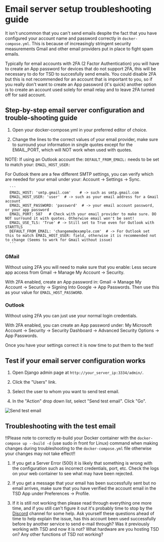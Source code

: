 # Email server setup troubleshooting guide

It isn't uncommon that you can't send emails despite the fact that you have configured your account name and password correctly in `docker-compose.yml`. This is because of increasingly stringent security measurements Gmail and other email providers put in place to fight spam emails. 

Typically for email accounts with 2FA (2 Factor Authentication) you will have to create an App password for devices that do not support 2FA, this will be necessary to do for TSD to succesfully send emails. You could disable 2FA but this is not recommended for an account that is important to you, so if you really don't want to create an App password (it's quick) another option is to create an account used solely for email relay and to leave 2FA turned off for said account. 

## Step-by-step email server configuration and trouble-shooting guide

1. Open your docker-compose.yml in your preferred editor of choice.

2. Change the lines to the correct values of your email provider, make sure to surround your information in single quotes except for the EMAIL_PORT, which will NOT work when used with quotes.

NOTE: If using an Outlook account the: `DEFAULT_FROM_EMAIL:` needs to be set to match your: `EMAIL_HOST_USER:`

For Outlook there are a few different SMTP settings, you can verify which are needed for your email under your: Account -> Settings -> Sync.

      ```
      EMAIL_HOST: 'smtp.gmail.com'    # -> such as smtp.gmail.com
      EMAIL_HOST_USER: 'user'  # -> such as your email address for a Gmail account
      EMAIL_HOST_PASSWORD: 'password'  # -> your email account password, or your app password
      EMAIL_PORT: 587   # Check with your email provider to make sure. DO NOT surround it with quotes. Otherwise email won't be sent!
      EMAIL_USE_TLS: 'True' # -> Still set to True even for Outlook with STARTTLS
      DEFAULT_FROM_EMAIL: 'changeme@example.com'  # -> For Outlook set this to match EMAIL_HOST_USER: field, otherwise it is recommended not to change (Seems to work for Gmail without issue)
      ```
### GMail
Without using 2FA you will need to make sure that you enable: Less secure app access from Gmail -> Manage My Account -> Security.

With 2FA enabled, create an App password in: Gmail -> Manage My Account -> Security -> Signing Into Google -> App Passwords. Then use this as your value for `EMAIL_HOST_PASSWORD`.

### Outlook
Without using 2FA you can just use your normal login credentials.

With 2FA enabled, you can create an App password under: My Microsoft Account -> Security -> Security Dashboard -> Advanced Security Options -> App Passwords.

Once you have your settings correct it is now time to put them to the test!
 
## Test if your email server configuration works

1. Open Django admin page at `http://your_server_ip:3334/admin/`.

2. Click the "Users" link.

3. Select the user to whom you want to send test email.

4. In the "Action" drop down list, select "Send test email". Click "Go".

![Send test email](img/send_test_email.png)

## Troubleshooting with the test email
!!Please note to correctly re-build your Docker container with the ```docker-compose up --build -d``` (use sudo in front for Linux) command when making changes during troubleshooting to the `docker-compose.yml` file otherwise your changes may not take effect!!

1. If you get a Server Error (500) it is likely that something is wrong with the configuration such as incorrect credentials, port, etc. Check the logs on your web container to see what may have been rejected.

2. If you get a message that your email has been successfully sent but no email arrives, make sure that you have verified the account email in the TSD App under Preferences -> Profile.

3. If it is still not working then please read through everything one more time, and if you still can't figure it out it's probably time to stop by the [Discord](https://discord.gg/NcZkQfj) channel for some help. Ask yourself these questions ahead of time to help explain the issue, has this account been used successfully before by another service to send e-mail through? Was it previously working with TSD and now it is not? What hardware are you hosting TSD on? Any other functions of TSD not working?
